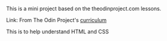 This is a mini project based on the theodinproject.com lessons.

Link: From The Odin Project's [curriculum](http://www.theodinproject.com/courses/web-development-101/lessons/html-css)

This is to help understand HTML and CSS 
